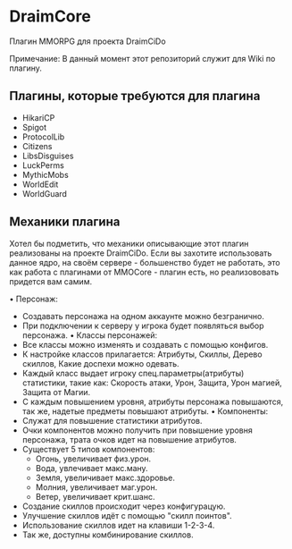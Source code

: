 # DraimCore

Плагин MMORPG для проекта DraimCiDo

Примечание: В данный момент этот репозиторий служит для Wiki по плагину.

## Плагины, которые требуются для плагина
* HikariCP
* Spigot
* ProtocolLib
* Citizens
* LibsDisguises
* LuckPerms
* MythicMobs
* WorldEdit
* WorldGuard

## Механики плагина

Хотел бы подметить, что механики описывающие этот плагин реализованы на проекте DraimCiDo.
Если вы захотите использовать данное ядро, на своём сервере - большенство будет не работать, это как работа с плагинами от MMOCore - плагин есть, но реализововать придется вам самим.

• Персонаж:
  * Создавать персонажа на одном аккаунте можно безгранично.
  * При подключении к серверу у игрока будет появляться выбор персонажа.
• Классы персонажей:
  * Все классы можно изменять и создавать с помощью конфигов.
  * К настройке классов прилагается: Атрибуты, Скиллы, Дерево скиллов, Какие доспехи можно одевать.
  * Каждый класс выдает игроку спец.параметры(атрибуты) статистики, такие как: Скорость атаки, Урон, Защита, Урон магией, Защита от Магии.
  * С каждым повышением уровня, атрибуты персонажа повышаются, так же, надетые предметы повышают атрибуты.
• Компоненты: 
  * Служат для повышение статистики атрибутов.
  * Очки компонентов можно получить при повышение уровня персонажа, трата очков идет на повышение атрибутов.
  * Существует 5 типов компонентов:
    - Огонь, увеличивает физ.урон.
    - Вода, увлечивает макс.ману.
    - Земля, увеличивает макс.здоровье.
    - Молния, увеличивает маг.урон.
    - Ветер, увеличивает крит.шанс.
  * Создание скиллов происходит через конфигурацую.
  * Улучшение скиллов идёт с помощью "скилл поинтов".
  * Использование скиллов идет на клавиши 1-2-3-4.
  * Так же, доступны комбинирование скиллов.
  
